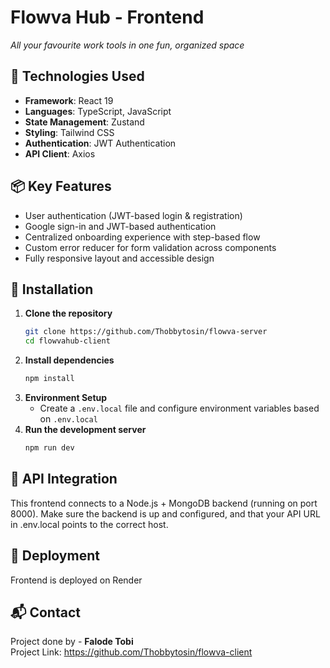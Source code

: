# Flowva Hub - Frontend

_All your favourite work tools in one fun, organized space_

## 🚀 Technologies Used

- **Framework**: React 19
- **Languages**: TypeScript, JavaScript
- **State Management**: Zustand
- **Styling**: Tailwind CSS
- **Authentication**: JWT Authentication
- **API Client**: Axios

## 📦 Key Features

- User authentication (JWT-based login & registration)
- Google sign-in and JWT-based authentication
- Centralized onboarding experience with step-based flow
- Custom error reducer for form validation across components
- Fully responsive layout and accessible design

## 🔧 Installation

1. **Clone the repository**
   ```bash
   git clone https://github.com/Thobbytosin/flowva-server
   cd flowvahub-client
   ```
2. **Install dependencies**
   ```bash
   npm install
   ```
3. **Environment Setup**
   - Create a `.env.local` file and configure environment variables based on `.env.local`
4. **Run the development server**
   ```bash
   npm run dev
   ```

## 📡 API Integration

This frontend connects to a Node.js + MongoDB backend (running on port 8000). Make sure the backend is up and configured, and that your API URL in .env.local points to the correct host.

## 🚀 Deployment

Frontend is deployed on Render

## 📬 Contact

Project done by - **Falode Tobi**  
Project Link: https://github.com/Thobbytosin/flowva-client
